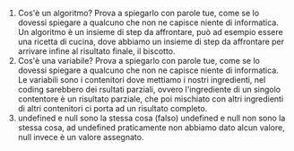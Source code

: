 1. Cos'è un algoritmo? Prova a spiegarlo con parole tue, come se lo dovessi spiegare a qualcuno che non ne capisce niente di informatica.
Un algoritmo è un insieme di step da affrontare, può ad esempio essere una ricetta di cucina, dove abbiamo un insieme di step da affrontare per arrivare infine al risultato finale, il biscotto.
2. Cos'è una variabile? Prova a spiegarlo con parole tue, come se lo dovessi spiegare a qualcuno che non ne capisce niente di informatica.
Le variabili sono i contenitori dove mettiamo i nostri ingredienti, nel coding sarebbero dei rsultati parziali, ovvero l'ingrediente di un singolo contentore è un risultato parziale, che poi mischiato con altri ingredienti di altri contenitori ci porta ad un risultato completo.
3. undefined e null sono la stessa cosa (falso)
undefined e null non sono la stessa cosa, ad undefined praticamente non abbiamo dato alcun valore, null invece è un valore assegnato.
